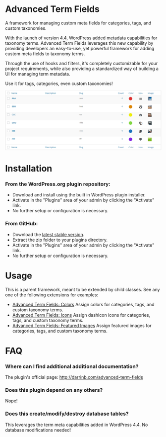 # Advanced Term Fields

A framework for managing custom meta fields for categories, tags, and custom taxonomies.

With the launch of version 4.4, WordPress added metadata capabilities for taxonomy terms.  Advanced Term Fields leverages this new capability by providing developers an easy-to-use, yet powerful framework for adding custom meta fields to taxonomy terms.

Through the use of hooks and filters, it's completely customizable for your project requirements, while also providing a standardized way of building a UI for managing term metadata.

Use it for tags, categories, even custom taxonomies!

![term admin](assets/screenshot.png?raw=true "Term Meta!")

# Installation

### From the WordPress.org plugin repository:

* Download and install using the built in WordPress plugin installer.
* Activate in the "Plugins" area of your admin by clicking the "Activate" link.
* No further setup or configuration is necessary.

### From GitHub:

* Download the [latest stable version](https://github.com/dboutote/Advanced-Term-Fields/archive/master.zip).
* Extract the zip folder to your plugins directory.
* Activate in the "Plugins" area of your admin by clicking the "Activate" link.
* No further setup or configuration is necessary.

# Usage

This is a parent framework, meant to be extended by child classes.  See any one of the following extensions for examples:

* [Advanced Term Fields: Colors](https://github.com/dboutote/Advanced-Term-Fields-Colors) Assign colors for categories, tags, and custom taxonomy terms.
* [Advanced Term Fields: Icons](https://github.com/dboutote/Advanced-Term-Fields-Icons) Assign dashicon icons for categories, tags, and custom taxonomy terms.
* [Advanced Term Fields: Featured Images](https://github.com/dboutote/Advanced-Term-Fields-Images) Assign featured images for categories, tags, and custom taxonomy terms.

# FAQ

### Where can I find additional additional documentation?

The plugin's official page: http://darrinb.com/advanced-term-fields

### Does this plugin depend on any others?

Nope!

### Does this create/modify/destroy database tables?

This leverages the term meta capabilities added in WordPress 4.4.  No database modifications needed!